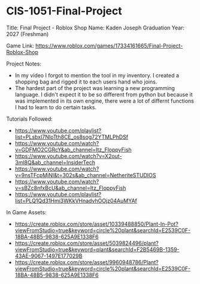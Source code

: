 # CIS-1051-Final-Project

Title: Final Project - Roblox Shop
Name: Kaden Joseph
Graduation Year: 2027 (Freshman)

Game Link: https://www.roblox.com/games/17334161665/Final-Project-Roblox-Shop

Project Notes:
- In my video I forgot to mention the tool in my inventory. I created a shopping bag  and rigged it to each users hand who joins.
- The hardest part of the project was learning a new programming language. I didn't expect it to be so different from python but because it was implemented in its own engine, there were a lot of differnt functions I had to learn to do certain tasks.

Tutorials Followed:
- https://www.youtube.com/playlist?list=PLsbxI7NIoTth8CE_os8sog72YTMLPhDSf
- https://www.youtube.com/watch?v=GDFMO2CGRcY&ab_channel=Itz_FloppyFish
- https://www.youtube.com/watch?v=X2out-3ml8Q&ab_channel=InsiderTech
- https://www.youtube.com/watch?v=9nsTFcpMjNI&t=302s&ab_channel=NetheriteSTUDIOS
- https://www.youtube.com/watch?v=sBZc8nfxBcU&ab_channel=Itz_FloppyFish
- https://www.youtube.com/playlist?list=PLQ1Qd31Hmi3WKkVHnadvhOOjz04AuMYAf

In Game Assets:
- https://create.roblox.com/store/asset/10339488850/Plant-In-Pot?viewFromStudio=true&keyword=circle%20plant&searchId=E2539C0F-18BA-48B5-9838-625A9E1338F6
- https://create.roblox.com/store/asset/5039824496/plant?viewFromStudio=true&keyword=plant&searchId=F2B5469B-1359-43AE-9067-1497E177029B
- https://create.roblox.com/store/asset/9960948786/Plant?viewFromStudio=true&keyword=circle%20plant&searchId=E2539C0F-18BA-48B5-9838-625A9E1338F6
